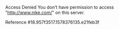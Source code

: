 Access Denied You don't have permission to access "http://www.nike.com/" on this server.

Reference #18.957f3517.1578376135.e21feb3f